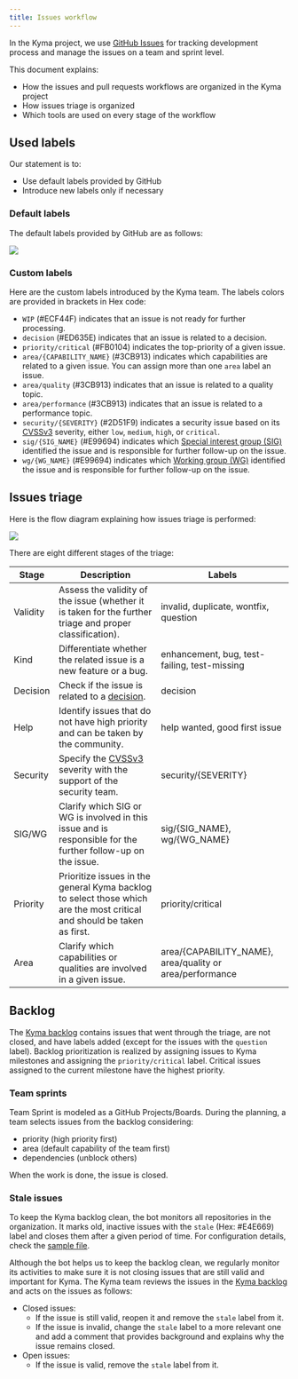 ```yaml
---
title: Issues workflow
---
```


In the Kyma project, we use [GitHub Issues](https://github.com/features/issues/) for tracking development process and manage the issues on a team and sprint level.

This document explains:

- How the issues and pull requests workflows are organized in the Kyma project
- How issues triage is organized
- Which tools are used on every stage of the workflow

## Used labels

Our statement is to:
* Use default labels provided by GitHub
* Introduce new labels only if necessary

### Default labels

The default labels provided by GitHub are as follows:

![](./assets/default_labels.png)

### Custom labels

Here are the custom labels introduced by the Kyma team. The labels colors are provided in brackets in Hex code:

* `WIP` (#ECF44F) indicates that an issue is not ready for further processing.
* `decision` (#ED635E) indicates that an issue is related to a decision.
* `priority/critical` (#FB0104) indicates the top-priority of a given issue.
* `area/{CAPABILITY_NAME}` (#3CB913) indicates which capabilities are related to a given issue. You can assign more than one `area` label an issue.
* `area/quality` (#3CB913) indicates that an issue is related to a quality topic.
* `area/performance` (#3CB913) indicates that an issue is related to a performance topic.
* `security/{SEVERITY}` (#2D51F9) indicates a security issue based on its [CVSSv3](https://www.first.org/cvss/calculator/3.0) severity, either `low`, `medium`, `high`, or `critical`.
* `sig/{SIG_NAME}` (#E99694) indicates which [Special interest group (SIG)](/collaboration/#overview-overview) identified the issue and is responsible for further follow-up on the issue.
* `wg/{WG_NAME}` (#E99694) indicates which [Working group (WG)](/collaboration/#overview-overview) identified the issue and is responsible for further follow-up on the issue.

## Issues triage

Here is the flow diagram explaining how issues triage is performed:

![](./assets/kyma-triage.svg)

There are eight different stages of the triage:

| Stage | Description | Labels |
|--------- |----------|---------|
| Validity | Assess the validity of the issue (whether it is taken for the further triage and proper classification). | invalid, duplicate, wontfix, question |
| Kind | Differentiate whether the related issue is a new feature or a bug. | enhancement, bug, test-failing, test-missing |
| Decision | Check if the issue is related to a [decision](#kyma-working-model-kyma-working-model-decision-making). | decision |
| Help | Identify issues that do not have high priority and can be taken by the community. | help wanted, good first issue|
| Security | Specify the [CVSSv3](https://www.first.org/cvss/calculator/3.0) severity with the support of the security team. | security/{SEVERITY} |
| SIG/WG | Clarify which SIG or WG is involved in this issue and is responsible for the further follow-up on the issue. | sig/{SIG_NAME}, wg/{WG_NAME}|
| Priority | Prioritize issues in the general Kyma backlog to select those which are the most critical and should be taken as first. | priority/critical |
| Area | Clarify which capabilities or qualities are involved in a given issue. | area/{CAPABILITY_NAME}, area/quality or area/performance|

## Backlog

The [Kyma backlog](https://github.com/kyma-project/kyma/issues) contains issues that went through the triage, are not closed, and have labels added (except for the issues with the `question` label). Backlog prioritization is realized by assigning issues to Kyma milestones and assigning the `priority/critical` label. Critical issues assigned to the current milestone have the highest priority.

### Team sprints

Team Sprint is modeled as a GitHub Projects/Boards. During the planning, a team selects issues from the backlog considering:
- priority (high priority first)
- area (default capability of the team first)
- dependencies (unblock others)

When the work is done, the issue is closed.

### Stale issues

To keep the Kyma backlog clean, the bot monitors all repositories in the organization. It marks old, inactive issues with the `stale` (Hex: #E4E669) label and closes them after a given period of time. For configuration details, check the [sample file](https://github.com/kyma-project/kyma/blob/main/.github/stale.yml).

Although the bot helps us to keep the backlog clean, we regularly monitor its activities to make sure it is not closing issues that are still valid and important for Kyma. The Kyma team reviews the issues in the [Kyma backlog](https://github.com/kyma-project/kyma/issues) and acts on the issues as follows:
- Closed issues:
  - If the issue is still valid, reopen it and remove the `stale` label from it.
  -  If the issue is invalid, change the `stale` label to a more relevant one and add a comment that provides background and explains why the issue remains closed.
- Open issues:
  -  If the issue is valid, remove the `stale` label from it.
